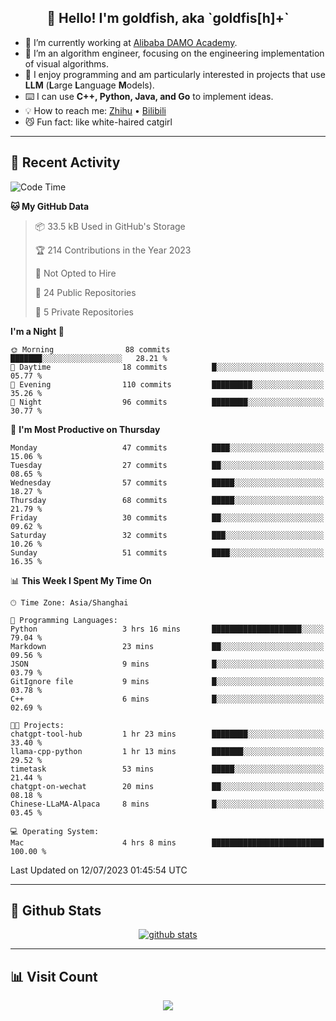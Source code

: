 
<h2 align="center">👋 Hello! I'm goldfish, aka `goldfis[h]+`</h2>

- 📍 I’m currently working at [Alibaba DAMO Academy](https://damo.alibaba.com/).  
- 🌱 I’m an algorithm engineer, focusing on the engineering implementation of visual algorithms.  
- 💬 I enjoy programming and am particularly interested in projects that use **LLM** (**L**arge **L**anguage **M**odels).   
- ⌨️ I can use **C++, Python, Java, and Go** to implement ideas.  
- 💡 How to reach me: [Zhihu](https://www.zhihu.com/people/goldfishh) • [Bilibili](https://space.bilibili.com/11349246)  
- 😼 Fun fact: like white-haired catgirl  

-------

## 🔧 Recent Activity

<!--START_SECTION:waka-->
![Code Time](http://img.shields.io/badge/Code%20Time-13%20hrs%2028%20mins-blue)

**🐱 My GitHub Data** 

> 📦 33.5 kB Used in GitHub's Storage 
 > 
> 🏆 214 Contributions in the Year 2023
 > 
> 🚫 Not Opted to Hire
 > 
> 📜 24 Public Repositories 
 > 
> 🔑 5 Private Repositories 
 > 
**I'm a Night 🦉** 

```text
🌞 Morning                88 commits          ███████░░░░░░░░░░░░░░░░░░   28.21 % 
🌆 Daytime                18 commits          █░░░░░░░░░░░░░░░░░░░░░░░░   05.77 % 
🌃 Evening                110 commits         █████████░░░░░░░░░░░░░░░░   35.26 % 
🌙 Night                  96 commits          ████████░░░░░░░░░░░░░░░░░   30.77 % 
```
📅 **I'm Most Productive on Thursday** 

```text
Monday                   47 commits          ████░░░░░░░░░░░░░░░░░░░░░   15.06 % 
Tuesday                  27 commits          ██░░░░░░░░░░░░░░░░░░░░░░░   08.65 % 
Wednesday                57 commits          █████░░░░░░░░░░░░░░░░░░░░   18.27 % 
Thursday                 68 commits          █████░░░░░░░░░░░░░░░░░░░░   21.79 % 
Friday                   30 commits          ██░░░░░░░░░░░░░░░░░░░░░░░   09.62 % 
Saturday                 32 commits          ███░░░░░░░░░░░░░░░░░░░░░░   10.26 % 
Sunday                   51 commits          ████░░░░░░░░░░░░░░░░░░░░░   16.35 % 
```


📊 **This Week I Spent My Time On** 

```text
🕑︎ Time Zone: Asia/Shanghai

💬 Programming Languages: 
Python                   3 hrs 16 mins       ████████████████████░░░░░   79.04 % 
Markdown                 23 mins             ██░░░░░░░░░░░░░░░░░░░░░░░   09.56 % 
JSON                     9 mins              █░░░░░░░░░░░░░░░░░░░░░░░░   03.79 % 
GitIgnore file           9 mins              █░░░░░░░░░░░░░░░░░░░░░░░░   03.78 % 
C++                      6 mins              █░░░░░░░░░░░░░░░░░░░░░░░░   02.69 % 

🐱‍💻 Projects: 
chatgpt-tool-hub         1 hr 23 mins        ████████░░░░░░░░░░░░░░░░░   33.40 % 
llama-cpp-python         1 hr 13 mins        ███████░░░░░░░░░░░░░░░░░░   29.52 % 
timetask                 53 mins             █████░░░░░░░░░░░░░░░░░░░░   21.44 % 
chatgpt-on-wechat        20 mins             ██░░░░░░░░░░░░░░░░░░░░░░░   08.18 % 
Chinese-LLaMA-Alpaca     8 mins              █░░░░░░░░░░░░░░░░░░░░░░░░   03.45 % 

💻 Operating System: 
Mac                      4 hrs 8 mins        █████████████████████████   100.00 % 
```


 Last Updated on 12/07/2023 01:45:54 UTC
<!--END_SECTION:waka-->

-------

## 📆 Github Stats

<p align="center">
    <a href="https://github.com/anuraghazra/github-readme-stats">
      <img src="https://github-readme-stats.vercel.app/api?username=goldfishh&show_icons=true&theme=dracula" alt="github stats" />
    </a>
</p>

-------

## 📊 Visit Count

<p align="center">
  <a href="https://count.getloli.com/"><img src="https://count.getloli.com/get/@:goldfishh?theme=rule34"></a>
</p>
